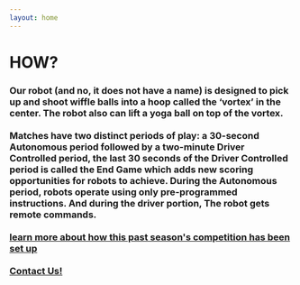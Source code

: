 ```yaml
---
layout: home
---
```

<div class="logo-box">
	<h1>HOW?</h1>
</div>
<div class="information">
	<h3>
	Our robot (and no, it does not have a name) is designed to pick up and shoot wiffle balls into a hoop called the ‘vortex’ in the center. The robot also can lift a yoga ball on top of the vortex.
	<br>
	<br>
Matches have two distinct periods of play: a 30-second Autonomous period followed by a two-minute Driver Controlled period, the last 30 seconds of the Driver Controlled period is called the End Game which adds new scoring opportunities for robots to achieve. During the Autonomous period, robots operate using only pre-programmed instructions. And during the driver portion, The robot gets remote commands.
	<br>
	<br>
	<a href="https://www.firstchampionship.org/first-tech-challenge-houston" target="_blank">learn more about how this past season's competition has been set up</a>
	<br>
	<br>
	<A HREF="mailto:7sigmarobotics@gmail.com?&Subject=7%20sigma%20robotics%20Q%26A%20inquiry%20how">Contact Us!</A>
	</h3>
</div>